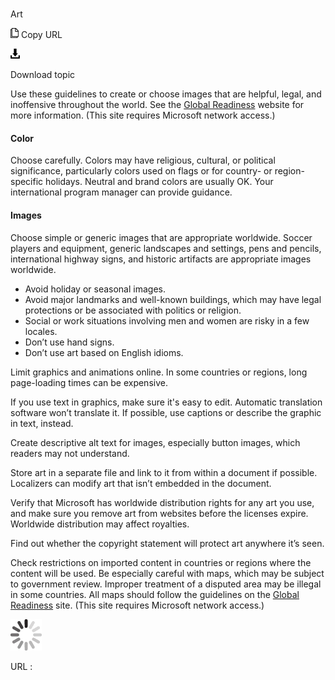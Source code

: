 ﻿# 

Art

![Copy URL](media/art/Copy.png)
Copy URL

![Download](media/art/Download.png)

Download topic

Use these guidelines to create or choose images that are helpful, legal, and inoffensive throughout the world. See the [Global Readiness](https://microsoft.sharepoint.com/teams/celaGlobalReadiness/Pages/Home.aspx "Global Readiness website") website for more information. (This site requires Microsoft network access.)

#### Color

Choose carefully. Colors
may have religious, cultural, or political significance, particularly
colors used on flags or for country- or region-specific holidays.
Neutral and brand colors are usually OK. Your international program
manager can provide guidance.

#### Images

Choose simple or generic images that are appropriate worldwide. Soccer
players and equipment, generic landscapes and settings, pens and
pencils, international highway signs, and historic artifacts are
appropriate images worldwide.

  - Avoid holiday or seasonal images. 
  - Avoid major landmarks and well-known buildings, which may have legal protections or be associated with politics or religion. 
  - Social or work situations involving men and women are risky in a few locales. 
  - Don’t use hand signs. 
  - Don’t use art based on English idioms.

Limit graphics and animations online. In some countries or regions, long page-loading times can be expensive.

If you use text in graphics, make sure it's easy to edit. Automatic translation software won’t translate it. If possible, use captions or describe the graphic in text, instead. 

Create descriptive alt text for images, especially button images, which readers may not understand. 

Store art in a separate file and link to it from within a document if possible. Localizers can modify art that isn’t embedded in the document. 

Verify that Microsoft has worldwide distribution rights for
any art you use, and make sure you remove art from websites before the
licenses expire. Worldwide distribution may affect royalties.

Find out whether the copyright statement will protect art anywhere it’s seen. 

Check restrictions on imported content
in countries or regions where the content will be used. Be especially
careful with maps, which may be subject to government review. Improper
treatment of a disputed area may be illegal in some countries. All maps
should follow the guidelines on the [Global Readiness](https://microsoft.sharepoint.com/teams/celaGlobalReadiness/Pages/geography.aspx "Geography guidelines on Global Readiness website") site. (This site requires Microsoft network access.)

![In progress](media/art/activity-large.gif)

URL :
